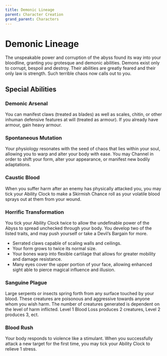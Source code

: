 ```yaml
---
title: Demonic Lineage
parent: Character Creation
grand_parent: Characters
---
```


# Demonic Lineage
The unspeakable power and corruption of the abyss found its way into your bloodline, granting you grotesque and demonic abilities. Demons exist only to corrupt, bespoil and destroy. Their abilities are greatly feared and their only law is strength. Such terrible chaos now calls out to you.

## Special Abilities

### Demonic Arsenal
You can manifest claws (treated as blades) as well as scales, chitin, or other inhuman defensive features at will (treated as armour). If you already have armour, gain heavy armour.

### Spontaneous Mutation
Your physiology resonates with the seed of chaos that lies within your soul, allowing you to warp and alter your body with ease. You may Channel in order to shift your form, alter your appearance, or manifest new bodily adaptations.

### Caustic Blood
When you suffer harm after an enemy has physically attacked you, you may tick your Ability Clock to make a Skirmish Chance roll as your volatile blood sprays out at them from your wound.

### Horrific Transformation
You tick your Ability Clock twice to allow the undefinable power of the Abyss to spread unchecked through your body. You develop two of the listed traits, and may push yourself or take a Devil’s Bargain for more.
* Serrated claws capable of scaling walls and ceilings.
* Your form grows to twice its normal size.
* Your bones warp into flexible cartilage that allows for greater mobility and damage resistance.
* Many eyes cover the upper portion of your face, allowing enhanced sight able to pierce magical influence and illusion.

### Sanguine Plague
Large serpents or insects spring forth from any surface touched by your blood. These creatures are poisonous and aggressive towards anyone whom you wish harm.
The number of creatures generated is dependent on the level of harm inflicted. Level 1 Blood Loss produces 2 creatures, Level 2 produces 3, ect.

### Blood Rush
Your body responds to violence like a stimulant. When you successfully attack a new target for the first time, you may tick your Ability Clock to relieve 1 stress.
